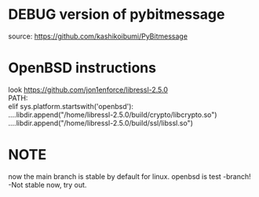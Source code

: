 # DEBUG version of pybitmessage
source: https://github.com/kashikoibumi/PyBitmessage
# OpenBSD instructions
look https://github.com/jon1enforce/libressl-2.5.0  
PATH:  
    elif sys.platform.startswith('openbsd'):  
        ....libdir.append("/home/libressl-2.5.0/build/crypto/libcrypto.so")  
        ....libdir.append("/home/libressl-2.5.0/build/ssl/libssl.so")
# NOTE
now the main branch is stable by default for linux.
openbsd is test -branch! -Not stable now, try out.
